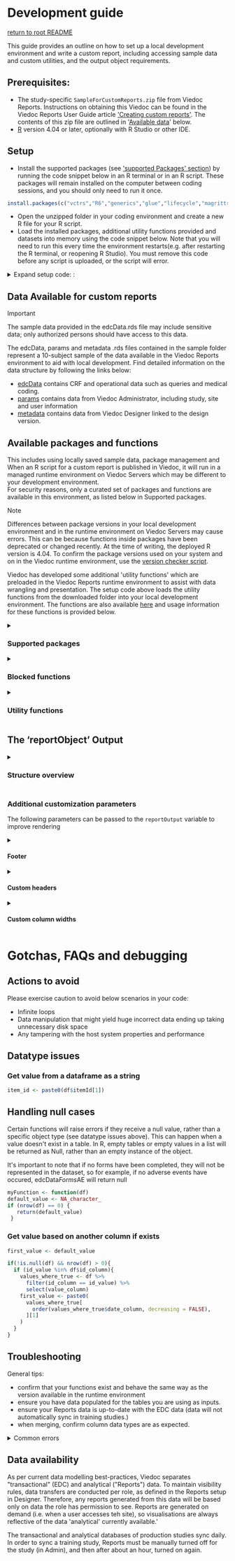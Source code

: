 # Development guide
[return to root README](./README.md)

This guide provides an outline on how to set up a local development environment and write a custom report, including accessing sample data and custom utilities, and the output object requirements. 

## Prerequisites:
- The study-specific `SampleForCustomReports.zip` file from Viedoc Reports. Instructions on obtaining this Viedoc can be found in the Viedoc Reports User Guide article ['Creating custom reports'](https://help.viedoc.net/c/8a3600/6e9c82/). The contents of this zip file are outlined in '[Available data](#available-datavalid-inputs)'
 below. 
- [R](https://posit.co/downloads/) version 4.04 or later, optionally with R Studio or other IDE.

## Setup

- Install the supported packages (see ['supported Packages' section](#supported-packages)) by running the code snippet below in an R terminal or in an R script. These packages will remain installed on the computer between coding sessions, and you should only need to run it once.
```R
install.packages(c("vctrs","R6","generics","glue","lifecycle","magrittr","tibble","ellipsis","pillar","crayon","pkgconfig","tidyselect","purrr","Rcpp","tidyr","dplyr","rlang","lubridate","stringr","stringi","plotly","survival","xml2"))
```
- Open the unzipped folder in your coding environment and create a new R file for your R script.
- Load the installed packages, additional utility functions provided and datasets into memory using the code snippet below. Note that you will need to run this every time the environment restarts(e.g. after restarting the R terminal, or reopening R Studio). You must remove this code before any script is uploaded, or the script will error.

<details> <summary> Expand setup code: :</summary>

```R
library(vctrs)
library(R6)
library(generics)
library(glue)
library(lifecycle)
library(magrittr)
library(tibble)
library(ellipsis)
library(pillar)
library(crayon)
library(pkgconfig)
library(tidyselect)
library(purrr)
library(Rcpp)
library(tidyr)
library(dplyr)
library(rlang)
library(lubridate)
library(stringr)
library(stringi)
library(plotly)
library(survival)
library(xml2)

# setwd("C:\\Users\\SvenSvensson\\Downloads\\SampleForCustomReports") # typically not necessary in R Studio
source("utilityFunctions.R", local = T)
edcData <- readRDS("edcData.rds")
params <- readRDS("params.rds")
metadata <- readRDS("metadata.rds")
```
</details>

## Data Available for custom reports 

> [!Important]
> The sample data provided in the edcData.rds file may include sensitive data; only authorized persons should have access to this data.

The edcData, params and metadata .rds files contained in the sample folder represent a 10-subject sample of the data available in the Viedoc Reports environment to aid with local development. Find detailed information on the data structure by following the links below:
- [edcData](./data_obj/edcData.md) contains CRF and operational data such as queries and medical coding. 
- [params](./data_obj/params.md) contains data from Viedoc Administrator, including study, site and user information
- [metadata](./data_obj/metadata.md) contains data from Viedoc Designer linked to the design version.


## Available packages and functions

This includes using locally saved sample data, package management and When an R script for a custom report is published in Viedoc, it will run in a managed runtime environment on Viedoc Servers which may be different to your development environment.  
For security reasons, only a curated set of packages and functions are available in this environment, as listed below in Supported packages. 

> [!Note]  
> Differences between package versions in your local development environment and in the runtime environment on Viedoc Servers may cause errors. This can be because functions inside packages have been deprecated or changed recently.
> At the time of writing, the deployed R version is 4.04. To confirm the package versions used on your system and on in the Viedoc runtime environment, use the [version checker script](../utils/version_checker.R).    

Viedoc has developed some additional 'utility functions' which are preloaded in the Viedoc Reports runtime environment to assist with data wrangling and presentation. The setup code above loads the utility functions from the downloaded folder into your local development environment. The functions are also available [here](../utils/utilityFunctions.R) and usage information for these functions is provided below. 

<details> <summary><h3> Supported packages </h3></summary>
    
- vctrs  <br>
- R6  <br>
- generics  <br>
- glue  <br>
- lifecycle  <br>
- magrittr  <br>
- tibble  <br>
- ellipsis  <br>
- pillar  <br>
- crayon  <br>
- pkgconfig  <br>
- tidyselect  <br>
- purrr  <br>
- Rcpp  <br>
- tidyr  <br>
- dplyr  <br>
- rlang  <br>
- lubridate  <br>
- stringr  <br>
- stringi  <br>
- plotly  <br>
- survival  <br>
- xml2  <br>
</details>

<details><summary><h3>Blocked functions</h3></summary>
    
- system <br>
- system2 <br>
- dir.create <br>
- library <br>
- require <br>
- Sys.sleep <br>
- unlink <br>
- file.remove <br>
- file.rename <br>
- tempdir <br>
- detach <br>
- file.copy <br>
- file.create <br>
- file.append <br>
- setwd <br>

> Newly blocked (Viedoc 4.84):
> - source  <br>
> - readLine  <br>
> - scan  <br>
> - readChar  <br>
> - readBin  <br>
> - read.table  <br>
> - read.delim  <br>
> - read.delim2  <br>
> - read.csv  <br>
> - read.csv2  <br>
> - pipe  <br>
> - exec  <br>
> - exec_wait  <br>
> - exec_background  <br>
> - exec_internal  <br>
> - ps  <br>

> Temporarily blocked (Viedoc 4.84), but will be unblocked in 4.85 release  
> - run  <br>
> - process$new  <br>
> - get  <br>
> - do.call  <br>
> - eval  <br>
> - parse  <br>
> - assign  <br>
> - match.fun  <br>
> - call2  <br>
> - evalq  <br>
> - with  <br>
> - getFromNamespac <br>

</details>

<details><summary><h3>Utility functions</h3></summary>  

<details><summary>isValid </summary>  
    
```R
isValid(x)
```

- purpose: Check whether a value is valid
- input parameters: any
- returns logical: 
  - TRUE: 
    - 1. 
      - is not atomic
    - 2. OR
      - is atomic AND 
      - is not null AND 
      - all is not NA AND 
      - is not character or logical when vector contains no empty strings, omitting NA
  - FALSE: 
    - 1. 
      - is atomic AND 
      - is null 
    - 2. OR
      - is atomic AND 
      - is not null AND 
      - all is NA 
    - 3. OR
      - is atomic AND 
      - is not null AND 
      - all is not NA AND
      - is character OR Logical AND vector contains no empty strings when omitting NA

</details>

<details><summary>validLevels </summary>  
    
```R
validLevels(vec, type = "", decreasing = T)
```

- Purpose: Get unique values in a character vector or factor. If the input argument is a factor, unique levels are extracted while dropping the levels that are not present in the input
- Input params:
  - vec - the character vector or factor from which the unique values should be extracted
  - type 
     - if type is left blank, the result is sorted alphabetically.
     - if type == 'frequency', the result is sorted based on the frequency of the individual values in the input vector
  - decreasing 
    - if type is blank, this value is ignored. 
    - If type == "frequency", then this value is used to identify the sort order of the frequency
- return object
  - if type == "" & input is a factor, returns levels(vec)[levels(vec) %in% unique(vec)]
  - if type == "" & input is not a factor, returns sort(unique(vec))
  - if type == "frequency", returns names(sort(table(vec)[table(vec)!=0], decreasing = decreasing))
  - else returns character(0)

</details>
<details><summary>prepareDataForDisplay</summary>  
    
```R
prepareDataForDisplay(data, forceFactor = c(), forceCharacter = c(), blankText = "(blank)", retainFactor = c()
```

- purpose: Prepare the data.frame for optimal display via the DT package
- input parameters:
  - data - data.frame that should be prepared for display 
  - forceFactor 
    - a character vector of column names that should be forced as factor field.
    - This can be used to force SiteCode into character, without which it would default to numeric.
    - This will help in an optimal filtering feature for the numeric columns (dropdown instead of range filter)
  - forceCharacter - a character vector of column names that should be forced as character field. 
    - Similar usage as forceFactor where there is a need to force a numeric field into character, but not factorize the data
    - If the column is not listed in this parameter, and if the data contains only numeric value, then the column will be rendered as numeric
  - blankText - value provided in this parameter will be used to replace blank values
  - retainFactor 
    - The function will by default reapply factorization for all the factor fields, character fields (that are not part of forceCharacter),a nd fields that are listed in forceFactor. Hence, for fields that should not lose its assigned factor levels should be listed in this field
- output: data.frame (or same as input data object)

</details>
<details><summary>setNAtoBlank</summary>  

```R
setNAtoBlank(data, replaceWithText = "", forceCharacter = c()
```

- purpose: Remove all NA fields and replace them with blank or substitute text
- input parameters
  - data - input data.frame
  - replaceWithText - Substitute text to be used as replacement for blank values
  - forceCharacter - a characer vector of columns names that should be forced to character type instead of numeric
- output: data.frame

</details>
<details><summary>getLabel</summary>  

```R
getLabel(data)
```    
   
- Purpose: Get the column labels of a data.frame as character vector
- input parameters: 
  - data - input data.frame
- output: character vector

</details>
<details><summary>setLabel</summary>  

```R
setLabel(data, labels)
```   

- Purpose: Set the column labels of a data.frame
- Input parameters: 
  - data - input data.frame
- labels - a list of column labels. The number of columns in the data and the count of labels provided in this parameter should match
- Output: data.frame

</details>
<details><summary>getColumnDefs</summary>  

```R
getColumnDefs(colwidths = NA, data = NA, alignRight = NA, alignLeft = NA, alignCenter = NA)
```

- Purpose: Provide an easy way to define column widths for report outputs. Uses DT package
- Parameters:
  - colwidths - a numeric vector of column widths in pixels. Length of this parameter should match the count of columns in the data for which this will be used. This parameter is ignored if data is provided
  - data - if data if provided, then the column width is calculated based on the data
  - alignRight - a numeric vector of column numbers that should be right-aligned in display
  - alignLeft - a numeric vector of column numbers that should be left-aligned in display
  - alignCenter - a numeric vector of column numbers that should be center-aligned in display
  - NOTE: While using alignRight, alignLeft, or alignCenter, it is suggested to also include colwidths or data parameter for optimal result
- Output: list of column definitions as described in DT package.

</details>
</details>

## The ‘reportObject’ Output 


<details><summary><h3>Structure overview<h3/></summary>

A variable referenced as ‘reportObject’ must be specified in the R script. This object will be used to render the custom reports.
` reportObject’ must be a list of lists - each indexed/named value in the top-level list is itself an indexed list that represents a ‘sub-report’. The index for each sub-report is used as the ‘title’ of the sub-report.
A sub-report contains either a table or a graph object to be rendered. Only one sub-report is visible at a time in Viedoc Reports, and If more than one sub-report is included (i.e. the reportOutput list contains more than one item), a drop-down menu becomes available, populated with the sub-report titles.
Each sub-report list must contain specific indexes/names for the values, as they are used to understand what objects to render. 
- if the object is a table, it must be a data.frame() object labelled "data". 
- if the object is a graph, it must be a plot_ly() object labelled "plot". 
The pseudocode below gives an idea of the structure and the data types required, and additional examples provide information on optional parameters.

```
reportOutput <- list(
"My First Table Report" = list(
    "data"=df
    OR:     
    footer=list(text = "", displayOnly=FALSE),   # Optional
     header= # Optional argument
list
                          firstLevel = c('col1-3', 'col1-3', 'col1-3', 'col4'),
                          secondLevel = c('col1', 'col2', 'col3', 'col4') # Optional for header item
)
    OPTIONAL: columnDefs=getColumnDefs() # see util function below
  ),
"My Plot Report" = list(
    "plot=plot_ly(df),
    footer=list(text = "", displayOnly=FALSE)  # Optional
  ),
"My Second Table Report" = list(
    "data"=…)
)

```

An example of a single table output: 
```R 
reportOutput <- list("Name of output" = list("data" = data.frame()))
``` 

An example of a single graph output: 
```R 
reportOutput <- list("Name of output" = list("data" = plot_ly()))

An example of two outputs:
```R 
reportOutput <- list(
                   "Name of first output" = list("data" = data.frame()),
                   "Name of second output" = list("data" = data.frame())
                 )
```

Two outputs (one data frame and another plotly)
```R 
reportOutput <- list(
                  "Name of first output" = list("data" = data.frame()),
                  "Name of second output" = list("plot" = plot_ly())
                )
```

> [!NOTE] 
> - Custom report supports only plot_ly plots. Please refer to https://plotly.com/r/reference/ for help on plotly plots.
>- Using words other than “data” or “plot” will result in error

</details>

### Additional customization parameters

The following parameters can be passed to the `reportOutput` variable to improve rendering

<details><summary><h4> Footer </h4></summary>

A footer to the output table can be included as given in the below example:

```R 
reportOutput <- list("by Country" = list("data" = data.frame(), footer =list(text = "Additional notes to the table", displayOnly = TRUE)))
```

The footer text can include HTML tags. 
eg. `"This footer text <strong>emphasizes</strong> a word"` renders like this: "This footer text <strong>emphasizes</strong> a word"
- `displayOnly` - an optional logical parameter that affects how the custom report behaves on download. If not specified, defaults to FALSE.
- If `TRUE`, the footer will be displayed, but ignored when the report is downloaded. 
- If `FALSE`, the footer will be included in the download.
For a plot output, if "`displayOnly = FALSE`", then please use plotly `bottommargin` (refer the example code below) to sufficiently display the note in the plot
</details>
<details><summary><h4> Custom headers </h4></summary>

Normally, the data.frame column labels will be used as table header. However, the column labels can be overridden using the header feature as given below:
```R 
newHeader <- list(firstLevel = c("Study", "Country", "Site Code", "SiteName", "Subject", "Screened", "Enrolled", "Candidate", "Ongoing","Completed", "Withdrawn"))
reportOutput <- list("by Country" = list("data" = data.frame(), header =newHeader))
```
Two levels of header can be set for a table as given below:
```R
 twoLevelHeader <- list(
   firstLevel = c("Column 1", "Column 2", rep("Covers Columns 3, 4, 5", 3), "Column 6", "Column 7", rep("Covers Columns 8, 9", 2)),
   secondLevel = c("Column 3", "Column 4", "Column 5", "Column 8", "Column 9")
 )
 reportOutput <- list("by Country" = list("data" = data.frame(), header = twoLevelHeader))
```

The above code will render a header as shown below:

```
--------------------------------------------------------------------------------------------------
                    |     Covers Columns 3, 4, 5     |                     | Covers Columns 8, 9 | 
-------------------------------------------------------------------------------------------------
Column 1 | Column 2 | Column 3 | Column 4 | Column 5 | Column 6 | Column7 | Column 8 | Column 9 | 
-------------------------------------------------------------------------------------------------
```

A single-level header can include HTML tags. 

> [!CAUTION]
> If the wrong number of names are provided for the header parameter, it will revert to the labels included in the table.
</details>

<details><summary><h4> Custom column widths </h3></summary>
The column width can be defined for all or selected columns as give below: 

```R
df <- data.frame() # Output data

widths <- rep(0, ncol(df)) # set all columns to auto width
widths[2] <- 105 # Set 2nd column to 105 px
widths[5] <- 90 # Set 5th column to 90 px
widths[6:11] <- 60 # Set columns 6 to 11 to 60 px

newcolumnDefs <- getColumnDefs(colwidths = widths)

reportOutput <- list(
  "by Country" = list("data" = df, columnDefs =newcolumnDefs)
  )
```
</details>

# Gotchas, FAQs and debugging

## Actions to avoid
Please exercise caution to avoid below scenarios in your code:

- Infinite loops
- Data manipulation that might yield huge incorrect data ending up taking unnecessary disk space
- Any tampering with the host system properties and performance

## Datatype issues
### Get value from a dataframe as a string
 ```R
item_id <- paste0(df$itemId[1])
```

## Handling null cases
Certain functions will raise errors if they receive a null value, rather than a specific object type (see datatype issues above).
This can happen when a value doesn't exist in a table. In R, empty tables or empty values in a list will be returned as Null, rather than an empty instance of the object.

It's important to note that if no forms have been completed, they will not be represented in the dataset, so for example, if no adverse events have occured,
edcData$Forms$AE will return null

 ```R
myFunction <- function(df)
default_value <- NA_character_
if (nrow(df) == 0) {
    return(default_value)
  }
```

### Get value based on another column if exists

```R
first_value <- default_value

if(!is.null(df) && nrow(df) > 0){
  if (id_value %in% df$id_column){
    values_where_true <- df %>%
      filter(id_column == id_value) %>%
      select(value_column)
    first_value <- paste0(
      values_where_true[
        order(values_where_true$date_column, decreasing = FALSE),
      ][1]
    )
  }
}
```


## Troubleshooting

General tips:
- confirm that your functions exist and behave the same way as the version available in the runtime environment
- ensure you have data populated for the tables you are using as inputs.
- ensure your Reports data is up-to-date with the EDC data (data will not automatically sync in training studies.)
- when merging, confirm column data types are as expected.

<details><summary>Common errors </summary>

Error:
``` R
Error in library(R6) : 
  there is no package called 'R6'
```
(Likely) cause: 
You have not installed the packages. Each package must be installed the first time you work in an R environment.

Fix:
install.packages("R6")


``` R
> In file(filename, "r", encoding = encoding) :
>   cannot open file 'utilityFunctions.R': No such file or directory
```
(Likely) cause:
The R terminal is not using the correct directory as the 'working directory'

Fix:
> Ensure that you substitude in the correct path to your R files
```R
setwd("C:\\Users\\JackSpratt\\Downloads\\SampleForCustomReports")
```

Error:
``` R
> subscript out of bounds
```
(Likely) cause:
the column or row that you are trying to get doesn't exist. You may be calling the [n+1]th item in a list that is n items long, or using an incorrect column name.

Error:
```R
> object of type ‘closure’ is not subsettable
```
(Likely) cause:
You are tryiny to subset or access some elements of a function
There is likely an unclosed bracket or a missing comma, which is making R interpret an object as a function (which is of datatype 'closure')


### Errors in Viedoc Reports (it ran fine locally)
Error:
``` R
> Could not find function "..."
```
(Likely) cause:
You are using a package or function other than ones that are supported by Viedoc Custom Report (see [Dev Guide: Environment ](https://github.com/viedoc/custom-reports/blob/main/docs/dev-guide.md#environment)).
Alternatively, you may be using a different version of a package that is supported. Upload [this utility script](https://github.com/viedoc/custom-reports/blob/main/utils/version_checker.R) as a Custom Report to see the package versions that are used by Viedoc Reports.

Fix:
Find an alternative function to achieve the result, if possible

Error:
```R
Custom report code uses the forbidden functions (library). Please check and upload the code again.
```
(Likely) cause:
You have forgotten to comment out or delete the development environment setup code.

Fix:
Ensure any code included to load packages and data is commented out. 

Error:
``` R
no applicable method for [...] applied to an object of class "NULL"
```
(Possible) cause: 
The input form requested contains no data or does not exist.

Fix:
- Ensure there is data for the forms used.
- add null checks to your code.


</details>

## Data availability

As per current data modelling best-practices, Viedoc separates "transactional" (EDC) and analytical ("Reports") data. 
To maintain visibility rules, data transfers are conducted per role, as defined in the Reports setup in Designer. Therefore, any reports generated from this data will be based only on data the role has permission to see. 
Reports are generated on demand (i.e. when a user accesses teh site), so visualisations are always reflective of the data 'analytical' currently available.'

The transactional and analytical databases of production studies sync daily. In order to sync a training study, Reports must be manually turned off for the study (in Admin), and then after about an hour, turned on again.
